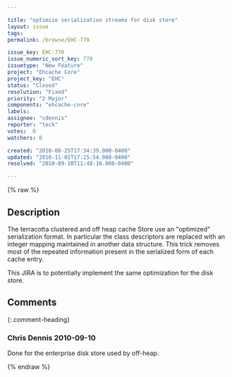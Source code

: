 ```yaml
---

title: "optimize serialization streams for disk store"
layout: issue
tags: 
permalink: /browse/EHC-770

issue_key: EHC-770
issue_numeric_sort_key: 770
issuetype: "New Feature"
project: "Ehcache Core"
project_key: "EHC"
status: "Closed"
resolution: "Fixed"
priority: "2 Major"
components: "ehcache-core"
labels: 
assignee: "cdennis"
reporter: "teck"
votes:  0
watchers: 0

created: "2010-08-25T17:34:39.000-0400"
updated: "2010-11-01T17:15:54.000-0400"
resolved: "2010-09-10T11:48:16.000-0400"

---
```




{% raw %}



## Description

<div markdown="1" class="description">

The terracotta clustered and off heap cache Store use an "optimized" serialization format. In particular the class descriptors are replaced with an integer mapping maintained in another data structure. This trick removes most of the repeated information present in the serialized form of each cache entry. 

This JIRA is to potentially implement the same optimization for the disk store. 

</div>

## Comments


{:.comment-heading}
### **Chris Dennis** <span class="date">2010-09-10</span>

<div markdown="1" class="comment">

Done for the enterprise disk store used by off-heap.

</div>



{% endraw %}

